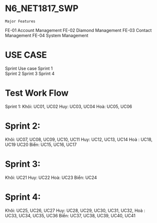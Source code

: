 # N6_NET1817_SWP
	Major Features
FE-01	Account Management
FE-02	Diamond Management
FE-03	Contact Management
FE-04	System Management

# USE CASE
Sprint              Use case
Sprint 1    
Sprint 2
Sprint 3
Sprint 4

# Test Work Flow
Sprint 1:
Khôi: UC01, UC02
Huy: UC03, UC04
Hoà: UC05, UC06

# Sprint 2:
Khôi: UC07, UC08, UC09, UC10, UC11
Huy: UC12, UC13, UC14
Hoà :  UC18, UC19 UC20
Biển: UC15, UC16, UC17

# Sprint 3:
Khôi: UC21
Huy: UC22
Hoà: UC23
Biển: UC24

# Sprint 4:
Khôi: UC25, UC26, UC27
Huy: UC28, UC29, UC30, UC31, UC32, 
Hoà : UC33, UC34, UC35, UC36
Biển: UC37, UC38, UC39, UC40, UC41
